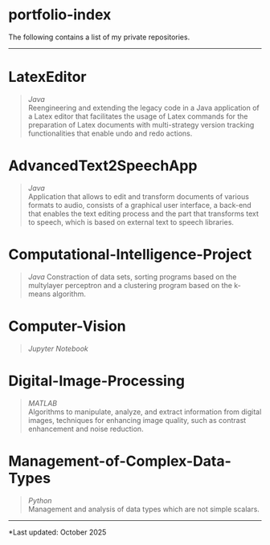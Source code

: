 # portfolio-index

The following contains a list of my private repositories.

---

# LatexEditor 
> *Java*  
> Reengineering and extending the legacy code in a Java application of a Latex editor that facilitates the usage of Latex commands for the preparation of Latex documents with multi-strategy version tracking functionalities that enable undo and redo actions. 

# AdvancedText2SpeechApp 
> *Java*  
> Application that allows to edit and transform documents of various formats to audio, consists of a graphical user interface, a back-end that enables the text editing process and the part that transforms text to speech, which is based on external text to speech libraries.


# Computational-Intelligence-Project
> *Java*
> Constraction of data sets, sorting programs based on the multylayer perceptron and a clustering program based on the k-means algorithm.

# Computer-Vision  
> *Jupyter Notebook* 

# Digital-Image-Processing 
> *MATLAB*  
> Algorithms to manipulate, analyze, and extract information from digital images, techniques for enhancing image quality, such as contrast enhancement and noise reduction.

# Management-of-Complex-Data-Types 
> *Python*  
> Management and analysis of data types which are not simple scalars.

---

*Last updated: October 2025 


 
